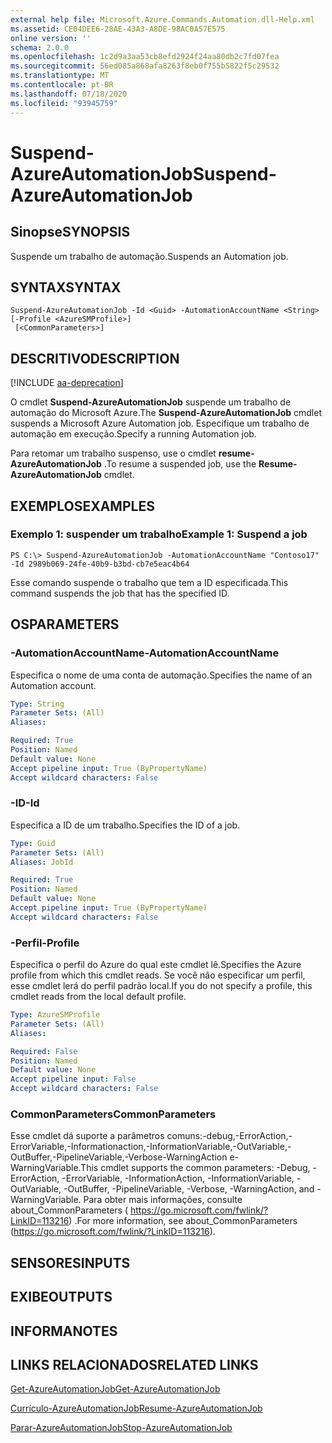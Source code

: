 ```yaml
---
external help file: Microsoft.Azure.Commands.Automation.dll-Help.xml
ms.assetid: CE04DEE6-28AE-43A3-A8DE-98AC0A57E575
online version: ''
schema: 2.0.0
ms.openlocfilehash: 1c2d9a3aa53cb8efd2924f24aa80db2c7fd07fea
ms.sourcegitcommit: 56ed085a868afa8263f8eb0f755b5822f5c29532
ms.translationtype: MT
ms.contentlocale: pt-BR
ms.lasthandoff: 07/18/2020
ms.locfileid: "93945759"
---
```

# <span data-ttu-id="465b2-101">Suspend-AzureAutomationJob</span><span class="sxs-lookup"><span data-stu-id="465b2-101">Suspend-AzureAutomationJob</span></span>

## <span data-ttu-id="465b2-102">Sinopse</span><span class="sxs-lookup"><span data-stu-id="465b2-102">SYNOPSIS</span></span>

<span data-ttu-id="465b2-103">Suspende um trabalho de automação.</span><span class="sxs-lookup"><span data-stu-id="465b2-103">Suspends an Automation job.</span></span>

## <span data-ttu-id="465b2-104">SYNTAX</span><span class="sxs-lookup"><span data-stu-id="465b2-104">SYNTAX</span></span>

```
Suspend-AzureAutomationJob -Id <Guid> -AutomationAccountName <String> [-Profile <AzureSMProfile>]
 [<CommonParameters>]
```

## <span data-ttu-id="465b2-105">DESCRITIVO</span><span class="sxs-lookup"><span data-stu-id="465b2-105">DESCRIPTION</span></span>

[!INCLUDE [aa-deprecation](../include/aa-deprecation.md)]

<span data-ttu-id="465b2-106">O cmdlet **Suspend-AzureAutomationJob** suspende um trabalho de automação do Microsoft Azure.</span><span class="sxs-lookup"><span data-stu-id="465b2-106">The **Suspend-AzureAutomationJob** cmdlet suspends a Microsoft Azure Automation job.</span></span>
<span data-ttu-id="465b2-107">Especifique um trabalho de automação em execução.</span><span class="sxs-lookup"><span data-stu-id="465b2-107">Specify a running Automation job.</span></span>

<span data-ttu-id="465b2-108">Para retomar um trabalho suspenso, use o cmdlet **resume-AzureAutomationJob** .</span><span class="sxs-lookup"><span data-stu-id="465b2-108">To resume a suspended job, use the **Resume-AzureAutomationJob** cmdlet.</span></span>

## <span data-ttu-id="465b2-109">EXEMPLOS</span><span class="sxs-lookup"><span data-stu-id="465b2-109">EXAMPLES</span></span>

### <span data-ttu-id="465b2-110">Exemplo 1: suspender um trabalho</span><span class="sxs-lookup"><span data-stu-id="465b2-110">Example 1: Suspend a job</span></span>
```
PS C:\> Suspend-AzureAutomationJob -AutomationAccountName "Contoso17" -Id 2989b069-24fe-40b9-b3bd-cb7e5eac4b64
```

<span data-ttu-id="465b2-111">Esse comando suspende o trabalho que tem a ID especificada.</span><span class="sxs-lookup"><span data-stu-id="465b2-111">This command suspends the job that has the specified ID.</span></span>

## <span data-ttu-id="465b2-112">OS</span><span class="sxs-lookup"><span data-stu-id="465b2-112">PARAMETERS</span></span>

### <span data-ttu-id="465b2-113">-AutomationAccountName</span><span class="sxs-lookup"><span data-stu-id="465b2-113">-AutomationAccountName</span></span>
<span data-ttu-id="465b2-114">Especifica o nome de uma conta de automação.</span><span class="sxs-lookup"><span data-stu-id="465b2-114">Specifies the name of an Automation account.</span></span>

```yaml
Type: String
Parameter Sets: (All)
Aliases: 

Required: True
Position: Named
Default value: None
Accept pipeline input: True (ByPropertyName)
Accept wildcard characters: False
```

### <span data-ttu-id="465b2-115">-ID</span><span class="sxs-lookup"><span data-stu-id="465b2-115">-Id</span></span>
<span data-ttu-id="465b2-116">Especifica a ID de um trabalho.</span><span class="sxs-lookup"><span data-stu-id="465b2-116">Specifies the ID of a job.</span></span>

```yaml
Type: Guid
Parameter Sets: (All)
Aliases: JobId

Required: True
Position: Named
Default value: None
Accept pipeline input: True (ByPropertyName)
Accept wildcard characters: False
```

### <span data-ttu-id="465b2-117">-Perfil</span><span class="sxs-lookup"><span data-stu-id="465b2-117">-Profile</span></span>
<span data-ttu-id="465b2-118">Especifica o perfil do Azure do qual este cmdlet lê.</span><span class="sxs-lookup"><span data-stu-id="465b2-118">Specifies the Azure profile from which this cmdlet reads.</span></span>
<span data-ttu-id="465b2-119">Se você não especificar um perfil, esse cmdlet lerá do perfil padrão local.</span><span class="sxs-lookup"><span data-stu-id="465b2-119">If you do not specify a profile, this cmdlet reads from the local default profile.</span></span>

```yaml
Type: AzureSMProfile
Parameter Sets: (All)
Aliases: 

Required: False
Position: Named
Default value: None
Accept pipeline input: False
Accept wildcard characters: False
```

### <span data-ttu-id="465b2-120">CommonParameters</span><span class="sxs-lookup"><span data-stu-id="465b2-120">CommonParameters</span></span>
<span data-ttu-id="465b2-121">Esse cmdlet dá suporte a parâmetros comuns:-debug,-ErrorAction,-ErrorVariable,-Informationaction,-InformationVariable,-OutVariable,-OutBuffer,-PipelineVariable,-Verbose-WarningAction e-WarningVariable.</span><span class="sxs-lookup"><span data-stu-id="465b2-121">This cmdlet supports the common parameters: -Debug, -ErrorAction, -ErrorVariable, -InformationAction, -InformationVariable, -OutVariable, -OutBuffer, -PipelineVariable, -Verbose, -WarningAction, and -WarningVariable.</span></span> <span data-ttu-id="465b2-122">Para obter mais informações, consulte about_CommonParameters ( https://go.microsoft.com/fwlink/?LinkID=113216) .</span><span class="sxs-lookup"><span data-stu-id="465b2-122">For more information, see about_CommonParameters (https://go.microsoft.com/fwlink/?LinkID=113216).</span></span>

## <span data-ttu-id="465b2-123">SENSORES</span><span class="sxs-lookup"><span data-stu-id="465b2-123">INPUTS</span></span>

## <span data-ttu-id="465b2-124">EXIBE</span><span class="sxs-lookup"><span data-stu-id="465b2-124">OUTPUTS</span></span>

## <span data-ttu-id="465b2-125">INFORMA</span><span class="sxs-lookup"><span data-stu-id="465b2-125">NOTES</span></span>

## <span data-ttu-id="465b2-126">LINKS RELACIONADOS</span><span class="sxs-lookup"><span data-stu-id="465b2-126">RELATED LINKS</span></span>

[<span data-ttu-id="465b2-127">Get-AzureAutomationJob</span><span class="sxs-lookup"><span data-stu-id="465b2-127">Get-AzureAutomationJob</span></span>](./Get-AzureAutomationJob.md)

[<span data-ttu-id="465b2-128">Currículo-AzureAutomationJob</span><span class="sxs-lookup"><span data-stu-id="465b2-128">Resume-AzureAutomationJob</span></span>](./Resume-AzureAutomationJob.md)

[<span data-ttu-id="465b2-129">Parar-AzureAutomationJob</span><span class="sxs-lookup"><span data-stu-id="465b2-129">Stop-AzureAutomationJob</span></span>](./Stop-AzureAutomationJob.md)


